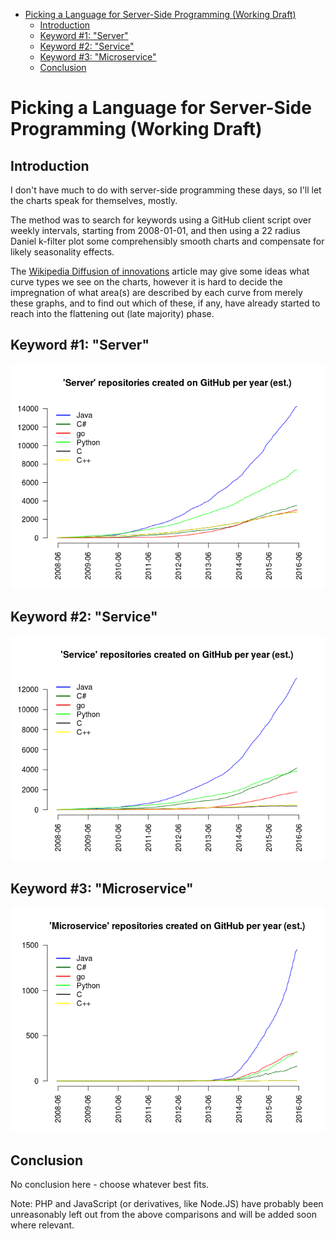 -   [Picking a Language for Server-Side Programming
    (Working Draft)](#picking-a-language-for-server-side-programming-working-draft)
    -   [Introduction](#introduction)
    -   [Keyword \#1: "Server"](#keyword-1-server)
    -   [Keyword \#2: "Service"](#keyword-2-service)
    -   [Keyword \#3: "Microservice"](#keyword-3-microservice)
    -   [Conclusion](#conclusion)

Picking a Language for Server-Side Programming (Working Draft)
==============================================================

Introduction
------------

I don't have much to do with server-side programming these days, so I'll
let the charts speak for themselves, mostly.

The method was to search for keywords using a GitHub client script over
weekly intervals, starting from 2008-01-01, and then using a 22 radius
Daniel k-filter plot some comprehensibly smooth charts and compensate
for likely seasonality effects.

The [Wikipedia Diffusion of
innovations](https://en.wikipedia.org/wiki/Diffusion_of_innovations)
article may give some ideas what curve types we see on the charts,
however it is hard to decide the impregnation of what area(s) are
described by each curve from merely these graphs, and to find out which
of these, if any, have already started to reach into the flattening out
(late majority) phase.

Keyword \#1: "Server"
---------------------

![](analysis_server_files/figure-markdown_strict/unnamed-chunk-2-1.png)

Keyword \#2: "Service"
----------------------

![](analysis_server_files/figure-markdown_strict/unnamed-chunk-3-1.png)

Keyword \#3: "Microservice"
---------------------------

![](analysis_server_files/figure-markdown_strict/unnamed-chunk-4-1.png)

Conclusion
----------

No conclusion here - choose whatever best fits.

Note: PHP and JavaScript (or derivatives, like Node.JS) have probably
been unreasonably left out from the above comparisons and will be added
soon where relevant.
